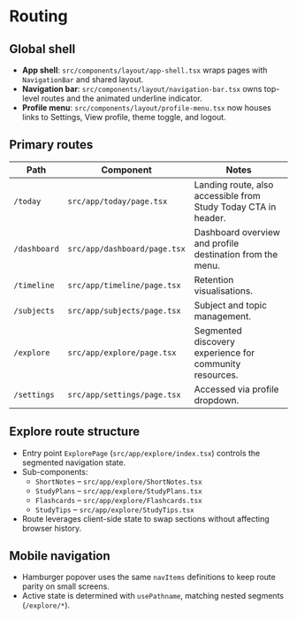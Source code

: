 # Routing

## Global shell
- **App shell**: `src/components/layout/app-shell.tsx` wraps pages with `NavigationBar` and shared layout.
- **Navigation bar**: `src/components/layout/navigation-bar.tsx` owns top-level routes and the animated underline indicator.
- **Profile menu**: `src/components/layout/profile-menu.tsx` now houses links to Settings, View profile, theme toggle, and logout.

## Primary routes
| Path | Component | Notes |
| --- | --- | --- |
| `/today` | `src/app/today/page.tsx` | Landing route, also accessible from Study Today CTA in header. |
| `/dashboard` | `src/app/dashboard/page.tsx` | Dashboard overview and profile destination from the menu. |
| `/timeline` | `src/app/timeline/page.tsx` | Retention visualisations. |
| `/subjects` | `src/app/subjects/page.tsx` | Subject and topic management. |
| `/explore` | `src/app/explore/page.tsx` | Segmented discovery experience for community resources. |
| `/settings` | `src/app/settings/page.tsx` | Accessed via profile dropdown. |

## Explore route structure
- Entry point `ExplorePage` (`src/app/explore/index.tsx`) controls the segmented navigation state.
- Sub-components:
  - `ShortNotes` – `src/app/explore/ShortNotes.tsx`
  - `StudyPlans` – `src/app/explore/StudyPlans.tsx`
  - `Flashcards` – `src/app/explore/Flashcards.tsx`
  - `StudyTips` – `src/app/explore/StudyTips.tsx`
- Route leverages client-side state to swap sections without affecting browser history.

## Mobile navigation
- Hamburger popover uses the same `navItems` definitions to keep route parity on small screens.
- Active state is determined with `usePathname`, matching nested segments (`/explore/*`).
